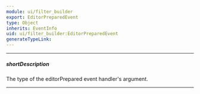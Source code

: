```yaml
---
module: ui/filter_builder
export: EditorPreparedEvent
type: Object
inherits: EventInfo
uid: ui/filter_builder:EditorPreparedEvent
generateTypeLink: 
---
```

---
##### shortDescription
The type of the editorPrepared event handler's argument.

---
<!-- Description goes here -->